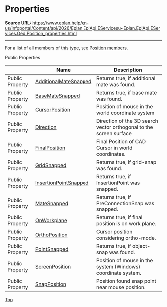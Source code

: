 # Properties

**Source URL:** https://www.eplan.help/en-us/Infoportal/Content/api/2026/Eplan.EplApi.EServicesu~Eplan.EplApi.EServices.Ged.Position_properties.html

---

For a list of all members of this type, see [Position members](Eplan.EplApi.EServicesu~Eplan.EplApi.EServices.Ged.Position_members.html).

Public Properties

|  | Name | Description |
| --- | --- | --- |
| Public Property | [AdditionalMateSnapped](Eplan.EplApi.EServicesu~Eplan.EplApi.EServices.Ged.Position~AdditionalMateSnapped.html) | Returns true, if additional mate was found. |
| Public Property | [BaseMateSnapped](Eplan.EplApi.EServicesu~Eplan.EplApi.EServices.Ged.Position~BaseMateSnapped.html) | Returns true, if base mate was found. |
| Public Property | [CursorPosition](Eplan.EplApi.EServicesu~Eplan.EplApi.EServices.Ged.Position~CursorPosition.html) | Position of mouse in the world coordinate system |
| Public Property | [Direction](Eplan.EplApi.EServicesu~Eplan.EplApi.EServices.Ged.Position~Direction.html) | Direction of the 3D search vector orthogonal to the screen surface |
| Public Property | [FinalPosition](Eplan.EplApi.EServicesu~Eplan.EplApi.EServices.Ged.Position~FinalPosition.html) | Final Position of CAD Cursor in world coordinates. |
| Public Property | [GridSnapped](Eplan.EplApi.EServicesu~Eplan.EplApi.EServices.Ged.Position~GridSnapped.html) | Returns true, if grid-snap was found. |
| Public Property | [InsertionPointSnapped](Eplan.EplApi.EServicesu~Eplan.EplApi.EServices.Ged.Position~InsertionPointSnapped.html) | Returns true, if InsertionPoint was snapped. |
| Public Property | [MateSnapped](Eplan.EplApi.EServicesu~Eplan.EplApi.EServices.Ged.Position~MateSnapped.html) | Returns true, if PreConnectionSnap was snapped. |
| Public Property | [OnWorkplane](Eplan.EplApi.EServicesu~Eplan.EplApi.EServices.Ged.Position~OnWorkplane.html) | Returns true, if final position is on work plane. |
| Public Property | [OrthoPosition](Eplan.EplApi.EServicesu~Eplan.EplApi.EServices.Ged.Position~OrthoPosition.html) | Cursor position considering ortho-mode. |
| Public Property | [PointSnapped](Eplan.EplApi.EServicesu~Eplan.EplApi.EServices.Ged.Position~PointSnapped.html) | Returns true, if object-snap was found. |
| Public Property | [ScreenPosition](Eplan.EplApi.EServicesu~Eplan.EplApi.EServices.Ged.Position~ScreenPosition.html) | Position of mouse in the system (Windows) coordinate system. |
| Public Property | [SnapPosition](Eplan.EplApi.EServicesu~Eplan.EplApi.EServices.Ged.Position~SnapPosition.html) | Position found snap point near mouse position. |

[Top](#top)

